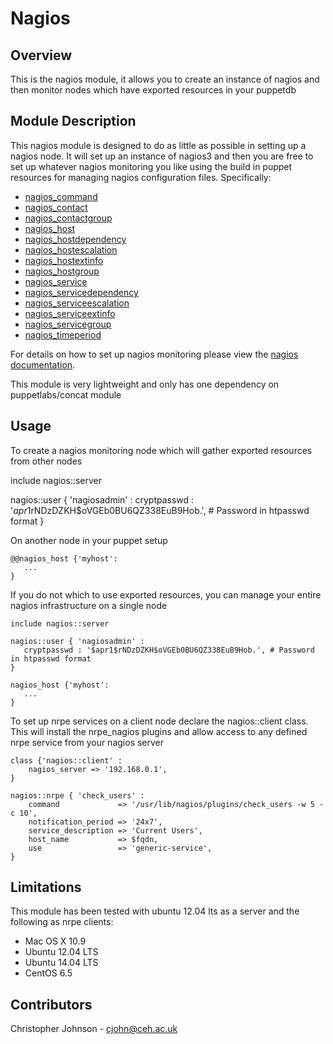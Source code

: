 # Nagios

## Overview

This is the nagios module, it allows you to create an instance of nagios and then monitor nodes which have exported resources in your puppetdb

## Module Description

This nagios module is designed to do as little as possible in setting up a nagios node. It will set up an instance of nagios3 and then you are free to set up whatever nagios monitoring you like using the build in puppet resources for managing nagios configuration files. Specifically:

* [nagios_command](http://docs.puppetlabs.com/references/latest/type.html#nagioscommand)
* [nagios_contact](http://docs.puppetlabs.com/references/latest/type.html#nagioscontact)
* [nagios_contactgroup](http://docs.puppetlabs.com/references/latest/type.html#nagioscontactgroup)
* [nagios_host](http://docs.puppetlabs.com/references/latest/type.html#nagioshost)
* [nagios_hostdependency](http://docs.puppetlabs.com/references/latest/type.html#nagioshostdependency)
* [nagios_hostescalation](http://docs.puppetlabs.com/references/latest/type.html#nagioshostescalation)
* [nagios_hostextinfo](http://docs.puppetlabs.com/references/latest/type.html#nagioshostextinfo)
* [nagios_hostgroup](http://docs.puppetlabs.com/references/latest/type.html#nagioshostgroup)
* [nagios_service](http://docs.puppetlabs.com/references/latest/type.html#nagiosservice)
* [nagios_servicedependency](http://docs.puppetlabs.com/references/latest/type.html#nagiosservicedependency)
* [nagios_serviceescalation](http://docs.puppetlabs.com/references/latest/type.html#nagiosserviceescalation)
* [nagios_serviceextinfo](http://docs.puppetlabs.com/references/latest/type.html#nagiosserviceextinfo)
* [nagios_servicegroup](http://docs.puppetlabs.com/references/latest/type.html#nagiosservicegroup)
* [nagios_timeperiod](http://docs.puppetlabs.com/references/latest/type.html#nagiostimeperiod)

For details on how to set up nagios monitoring please view the [nagios documentation](http://nagios.sourceforge.net/docs/3_0/objectdefinitions.html).

This module is very lightweight and only has one dependency on puppetlabs/concat module

## Usage

To create a nagios monitoring node which will gather exported resources from other nodes

   include nagios::server

   nagios::user { 'nagiosadmin' :
       cryptpasswd : '$apr1$rNDzDZKH$oVGEb0BU6QZ338EuB9Hob.', # Password in htpasswd format
   }

On another node in your puppet setup

    @@nagios_host {'myhost':
       ...
    }


If you do not which to use exported resources, you can manage your entire nagios infrastructure on a single node
   
    include nagios::server

    nagios::user { 'nagiosadmin' :
       cryptpasswd : '$apr1$rNDzDZKH$oVGEb0BU6QZ338EuB9Hob.', # Password in htpasswd format
    }

    nagios_host {'myhost':
       ...
    }

To set up nrpe services on a client node declare the nagios::client class. This will install the nrpe_nagios plugins and allow access to any defined nrpe service from your nagios server
    
    class {'nagios::client' :
        nagios_server => '192.168.0.1',
    }

    nagios::nrpe { 'check_users' :
        command             => '/usr/lib/nagios/plugins/check_users -w 5 -c 10',
        notification_period => '24x7',
        service_description => 'Current Users',
        host_name           => $fqdn,
        use                 => 'generic-service',
    }

## Limitations

This module has been tested with ubuntu 12.04 lts as a server and the 
following as nrpe clients:

- Mac OS X 10.9
- Ubuntu 12.04 LTS
- Ubuntu 14.04 LTS
- CentOS 6.5



## Contributors

Christopher Johnson - cjohn@ceh.ac.uk
